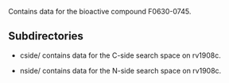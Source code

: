Contains data for the bioactive compound F0630-0745.

## Subdirectories

- cside/ contains data for the C-side search space on rv1908c.

- nside/ contains data for the N-side search space on rv1908c.

